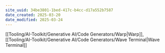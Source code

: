 ```yaml
---
site_uuid: 34be3801-1bed-417c-b4cc-d17a552b7587
date_created: 2025-03-20
date_modified: 2025-03-24
---
```


[[Tooling/AI-Toolkit/Generative AI/Code Generators/Warp|Warp]], [[Tooling/AI-Toolkit/Generative AI/Code Generators/Wave Terminal|Wave Terminal]]

